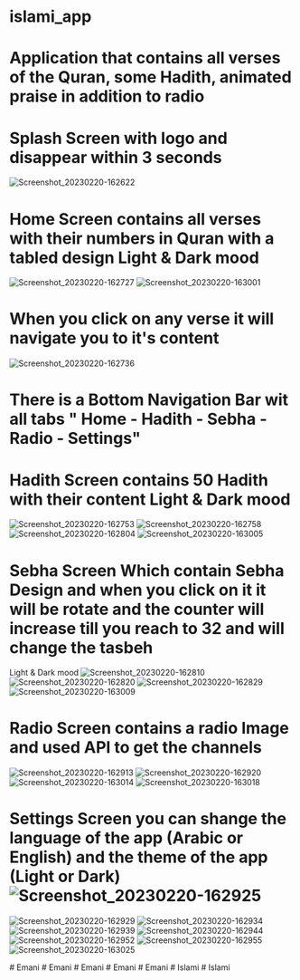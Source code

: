 # islami_app
# Application that contains all verses of the Quran, some Hadith, animated praise in addition to radio

# Splash Screen with logo and disappear within 3 seconds 
![Screenshot_20230220-162622](https://user-images.githubusercontent.com/74119717/220138870-714c509c-7dca-44b2-ab21-147f410d643f.jpg)
# Home Screen contains all verses with their numbers in Quran with a tabled design Light & Dark mood
![Screenshot_20230220-162727](https://user-images.githubusercontent.com/74119717/220139336-453dcb7d-469b-418e-a871-92541d05af3b.jpg)
![Screenshot_20230220-163001](https://user-images.githubusercontent.com/74119717/220139358-22ffa590-d0a8-4b5f-a3a9-a6ca43962f16.jpg)
# When you click on any verse it will navigate you to it's content
![Screenshot_20230220-162736](https://user-images.githubusercontent.com/74119717/220139786-33b2281b-025e-4009-9fe4-729889a5f854.jpg)
# There is a Bottom Navigation Bar wit all tabs " Home - Hadith - Sebha - Radio - Settings"
# Hadith Screen contains 50 Hadith with their content Light & Dark mood
![Screenshot_20230220-162753](https://user-images.githubusercontent.com/74119717/220140407-e417354e-2352-44a3-9c6a-2391d1408a45.jpg)
![Screenshot_20230220-162758](https://user-images.githubusercontent.com/74119717/220140433-ab02990a-9295-46ca-af87-acfe142f030d.jpg)
![Screenshot_20230220-162804](https://user-images.githubusercontent.com/74119717/220140454-6d2cf420-8e35-476f-98ca-c73a7eb13cb7.jpg)
![Screenshot_20230220-163005](https://user-images.githubusercontent.com/74119717/220140473-e250d06f-a92f-4e39-96c7-5db6d63d0cf1.jpg)
# Sebha Screen Which contain Sebha Design and when you click on it it will be rotate and the counter will increase till you reach to 32 and will change the tasbeh
Light & Dark mood
![Screenshot_20230220-162810](https://user-images.githubusercontent.com/74119717/220141181-1a93b23b-b91e-42c6-acbf-0449ebaffd00.jpg)
![Screenshot_20230220-162820](https://user-images.githubusercontent.com/74119717/220141189-7829353d-ce5f-4468-a1f3-8cca33c0ec25.jpg)
![Screenshot_20230220-162829](https://user-images.githubusercontent.com/74119717/220141201-a59e1d8d-e89a-44ec-840e-93b100179146.jpg)
![Screenshot_20230220-163009](https://user-images.githubusercontent.com/74119717/220141210-80b72d6a-bfbe-487e-bdbf-d3e78e37ec6a.jpg)
# Radio Screen contains a radio Image and used API to get the channels 
![Screenshot_20230220-162913](https://user-images.githubusercontent.com/74119717/220141626-4cf877fc-fc95-4525-9224-11d65cb7bcd2.jpg)
![Screenshot_20230220-162920](https://user-images.githubusercontent.com/74119717/220141646-3f2481f8-fb23-41f9-9af4-1ee021f30520.jpg)
![Screenshot_20230220-163014](https://user-images.githubusercontent.com/74119717/220141660-a249eceb-68d7-4044-a026-e5067aa7df20.jpg)
![Screenshot_20230220-163018](https://user-images.githubusercontent.com/74119717/220141682-86b537c8-2d47-4416-b95e-2a34272f14c5.jpg)
# Settings Screen you can shange the language of the app (Arabic or English) and the theme of the app (Light or Dark)![Screenshot_20230220-162925](https://user-images.githubusercontent.com/74119717/220142112-dc906a72-921f-4879-93ef-6eb14c138b04.jpg)
![Screenshot_20230220-162929](https://user-images.githubusercontent.com/74119717/220142121-bd8aee8f-d832-40f5-9bee-4681798d3475.jpg)
![Screenshot_20230220-162934](https://user-images.githubusercontent.com/74119717/220142128-5c66a29f-5e2f-4c30-8979-a59d87f0bf9c.jpg)
![Screenshot_20230220-162939](https://user-images.githubusercontent.com/74119717/220142137-b7957aba-2932-44b2-b2c8-b0b8cf447f84.jpg)
![Screenshot_20230220-162944](https://user-images.githubusercontent.com/74119717/220142146-d0cbc659-3836-40df-a391-858baee76582.jpg)
![Screenshot_20230220-162952](https://user-images.githubusercontent.com/74119717/220142159-0acac4ca-b839-4765-b0da-6b49cfd4fce3.jpg)
![Screenshot_20230220-162955](https://user-images.githubusercontent.com/74119717/220142170-c809ebab-d876-48eb-9911-601f22bf9731.jpg)
![Screenshot_20230220-163025](https://user-images.githubusercontent.com/74119717/220142181-a431c6fd-635d-4ef4-a92b-6e3842ca5eb9.jpg)

#   E m a n i  
 #   E m a n i  
 #   E m a n i  
 #   E m a n i  
 #   E m a n i  
 #   I s l a m i  
 #   I s l a m i  
 